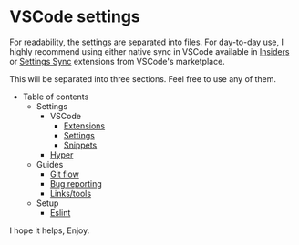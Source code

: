 # VSCode settings

For readability, the settings are separated into files. For day-to-day use, I highly recommend using either native sync in VSCode available in [Insiders](https://code.visualstudio.com/docs/editor/settings-sync) or [Settings Sync](https://marketplace.visualstudio.com/items?itemName=Shan.code-settings-sync) extensions from VSCode's marketplace.

This will be separated into three sections. Feel free to use any of them.

- Table of contents
  - Settings
    - VSCode
      - [Extensions](Settings/VSCode(Cursor)/extensions.md)
      - [Settings](Settings/VSCode(Cursor)/settings.md)
      - [Snippets](Settings/VSCode(Cursor)/snippets.md)
    - [Hyper](Settings/hyper.md)
  - Guides
    - [Git flow](Guide/gitFlow.md)
    - [Bug reporting](Guide/bugReport.md)
    - [Links/tools](Guide/links.md)
  - Setup
    - [Eslint](Setup/.eslintrc)

I hope it helps,
Enjoy.

